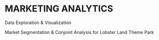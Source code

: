 # MARKETING ANALYTICS 

Data Exploration & Visualization 

Market Segmentation & Conjoint Analysis for Lobster Land Theme Park
